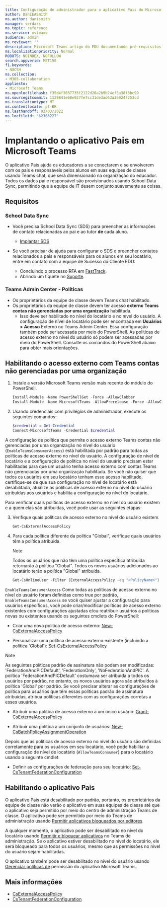 ```yaml
---
title: Configuração de administrador para o aplicativo Pais do Microsoft EDU Teams
author: DaniEASmith
ms.author: danismith
manager: serdars
ms.topic: reference
ms.service: msteams
audience: admin
ms.reviewer: ''
description: Microsoft Teams artigo do EDU documentando pré-requisitos e configuração para o aplicativo Pais.
ms.localizationpriority: Normal
ROBOTS: NOINDEX, NOFOLLOW
search.appverid: MET150
f1.keywords:
- NOCSH
ms.collection:
- M365-collaboration
appliesto:
- Microsoft Teams
ms.openlocfilehash: f35d4f3037735f2122d26a2b9b24cf3a38f3bc99
ms.sourcegitcommit: 1129841e68e927fe7cc31de3ad63a3e9247253cd
ms.translationtype: MT
ms.contentlocale: pt-BR
ms.lasthandoff: 02/03/2022
ms.locfileid: "62363227"
---
```

# <a name="deploying-the-parents-app-in-microsoft-teams"></a>Implantando o aplicativo Pais em Microsoft Teams

O aplicativo Pais ajuda os educadores a se conectarem e se envolverem com os pais e responsáveis pelos alunos em suas equipes de classe usando Teams chat, que será dimensionado na organização do educador. Todos os dados pai e responsável são provisionados usando School Data Sync, permitindo que a equipe de IT desem conjunto suavemente as coisas.

## <a name="requirements"></a>Requisitos

### <a name="school-data-sync"></a>School Data Sync

- Você precisa School Data Sync (SDS) para preencher as informações de contato relacionadas ao pai e ao tutor **de** cada aluno.
  - [Implantar SDS](/schooldatasync/parents-and-guardians-in-sds)

- Se você precisar de ajuda para configurar o SDS e preencher contatos relacionados a  pais e responsáveis para os alunos em seu locatário, entre em contato com a equipe de Sucesso do Cliente EDU:
  - Concluindo o processo RFA em [FastTrack](https://www.microsoft.com/fasttrack?rtc=1).
  - Abrindo um tíquete no [Suporte](https://aka.ms/sdssupport).

### <a name="teams-admin-center---policies"></a>Teams Admin Center - Políticas

- Os proprietários da equipe de classe devem Teams chat habilitado.
- Os proprietários da equipe de classe devem ter acesso **externo Teams contas não gerenciadas por uma organização** habilitada.
  - Isso deve ser habilitado no nível do locatário e no nível do usuário. A configuração de nível de locatário pode ser encontrada em **Usuários > Acesso** Externo no Teams Admin Center. Essa configuração também pode ser acessada por meio do PowerShell. As políticas de acesso externo no nível do usuário só podem ser acessadas por meio do PowerShell. Consulte os comandos do PowerShell abaixo para obter mais orientações.

## <a name="enabling-external-access-with-teams-accounts-not-managed-by-an-organization"></a>Habilitando o acesso externo com Teams contas não gerenciadas por uma organização

1. Instale a versão Microsoft Teams versão mais recente do módulo do PowerShell.

    ```powershell
    Install-Module -Name PowerShellGet -Force -AllowClobber
    Install-Module -Name MicrosoftTeams -AllowPrerelease -Force –AllowClobber
    ```
    
2. Usando credenciais com privilégios de administrador, execute os seguintes comandos:

    ```powershell
    $credential = Get-Credential
    Connect-MicrosoftTeams -Credential $credential
    ```

A configuração de política que permite o acesso externo Teams contas não gerenciadas por uma organização no nível do usuário (`EnableTeamsConsumerAccess`) está habilitada por padrão para todas as políticas de acesso externo no nível do usuário. A configuração de nível de locatário e a configuração de política no nível do usuário precisam estar habilitadas para que um usuário tenha acesso externo com contas Teams não gerenciadas por uma organização habilitada. Se você não quiser que todos os usuários em seu locatário tenham esse acesso habilitado, certifique-se de que sua configuração no nível de locatário está desabilitada, atualize as políticas de acesso externo no nível do usuário atribuídas aos usuários e habilita a configuração no nível do locatário.

Para verificar quais políticas de acesso externo no nível do usuário existem e a quem elas são atribuídas, você pode usar as seguintes etapas:
    
3. Verifique quais políticas de acesso externo no nível do usuário existem.

    ```powershell
    Get-CsExternalAccessPolicy
    ```

4. Para cada política diferente da política "Global", verifique quais usuários têm a política atribuída.

   > [!NOTE]
   > Todos os usuários que não têm uma política específica atribuída retornarão à política "Global". Todos os novos usuários adicionados ao locatário terão a política "Global" atribuída.

    ```powershell
    Get-CsOnlineUser -Filter {ExternalAccessPolicy -eq "<PolicyName>"} | Select-Object DisplayName,ObjectId,UserPrincipalName
    ```

`EnableTeamsConsumerAccess` Como todas as políticas de acesso externo no nível do usuário foram definidas como true por padrão, `EnableTeamsConsumerAccess` se você quiser ajustar a configuração para usuários específicos, você pode criar/modificar políticas de acesso externo existentes com configurações ajustadas e/ou reatribuir usuários a políticas novas ou existentes usando os seguintes cmdlets do PowerShell:

- Criar uma nova política de acesso externo: [New-CsExternalAccessPolicy](/powershell/module/skype/new-csexternalaccesspolicy)

- Personalizar uma política de acesso externo existente (incluindo a política 'Global'): [Set-CsExternalAccessPolicy](/powershell/module/skype/set-csexternalaccesspolicy)

> [!NOTE]
> As seguintes políticas padrão de assinatura não podem ser modificadas: 'FederationAndPICDefault', 'FederationOnly', 'NoFederationAndPIC'. A política 'FederationAndPICDefault' costumava ser atribuída a todos os usuários por padrão, no entanto, os novos usuários agora são atribuídos à política 'Global' por padrão. Se você precisar alterar as configurações de política para usuários que têm essas políticas padrão de assinatura atribuídas, atribua políticas diferentes com as configurações corretas a esses usuários.

- Atribuir uma política de acesso externo a um único usuário: [Grant-CsExternalAccessPolicy](/powershell/module/skype/grant-csexternalaccesspolicy)

- Atribuir uma política a um conjunto de usuários: [New-CsBatchPolicyAssignmentOperation](/powershell/module/skype/new-csbatchpolicyassignmentoperation)

Depois que as políticas de acesso externo no nível do usuário são definidas corretamente para os usuários em seu locatário, você pode habilitar a configuração de nível de locatário (`AllowTeamsConsumer`) para o locatário usando o seguinte cmdlet:

- Definir as configurações de federação para seu locatário: [Set-CsTenantFederationConfiguration](/powershell/module/skype/set-cstenantfederationconfiguration)

## <a name="enabling-the-parents-app"></a>Habilitando o aplicativo Pais

O aplicativo Pais está desabilitado por padrão, portanto, os proprietários da equipe de classe não verão o aplicativo em suas equipes de classe até que o aplicativo seja permitido por meio do centro de administração Teams de classe. O aplicativo pode ser permitido por meio do Teams de administração usando [Permitir aplicativos bloqueados por editores](manage-apps.md#apps-blocked-by-publishers).

A qualquer momento, o aplicativo pode ser desabilitado no nível do locatário usando [Permitir e bloquear aplicativos](manage-apps.md#allow-and-block-apps) no Teams de administração. Se o aplicativo estiver desabilitado no nível do locatário, ele será bloqueado para todos os usuários, mesmo que as permissões no nível do usuário sejam habilitadas.

O aplicativo também pode ser desabilitado no nível do usuário usando [Gerenciar políticas de](teams-app-permission-policies.md) permissão do aplicativo Microsoft Teams.

## <a name="more-information"></a>Mais informações

- [CsExternalAccessPolicy](/powershell/module/skype/set-csexternalaccesspolicy)
- [CsTenantFederationConfiguration](/powershell/module/skype/set-cstenantfederationconfiguration)
